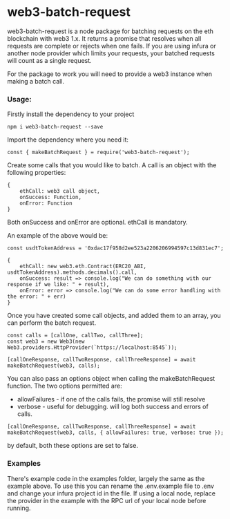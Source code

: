 # web3-batch-request

web3-batch-request is a node package for batching requests on the eth blockchain with web3 1.x. It returns a promise that resolves when all requests are complete or rejects when one fails. If you are using infura or another node provider which limits your requests, your batched requests will count as a single request.

For the package to work you will need to provide a web3 instance when making a batch call.


### Usage:

Firstly install the dependency to your project

```
npm i web3-batch-request --save
```

Import the dependency where you need it:

```
const { makeBatchRequest } = require('web3-batch-request');
```

Create some calls that you would like to batch. A call is an object with the following properties:

```
{
    ethCall: web3 call object,
    onSuccess: Function,
    onError: Function
}
```

Both onSuccess and onError are optional. ethCall is mandatory.

An example of the above would be:

```
const usdtTokenAddress = '0xdac17f958d2ee523a2206206994597c13d831ec7';

{
    ethCall: new web3.eth.Contract(ERC20_ABI, usdtTokenAddress).methods.decimals().call,
    onSuccess: result => console.log("We can do something with our response if we like: " + result),
    onError: error => console.log("We can do some error handling with the error: " + err)
}
```

Once you have created some call objects, and added them to an array, you can perform the batch request.

```
const calls = [callOne, callTwo, callThree];
const web3 = new Web3(new Web3.providers.HttpProvider(`https://localhost:8545`));

[callOneResponse, callTwoResponse, callThreeResponse] = await makeBatchRequest(web3, calls);
```

You can also pass an options object when calling the makeBatchRequest function. The two options permitted are:
- allowFailures - if one of the calls fails, the promise will still resolve 
- verbose - useful for debugging. will log both success and errors of calls.

```
[callOneResponse, callTwoResponse, callThreeResponse] = await makeBatchRequest(web3, calls, { allowFailures: true, verbose: true });
```

by default, both these options are set to false.

### Examples

There's example code in the examples folder, largely the same as the example above. To use this you can rename the .env.example file to .env and change your infura project id in the file. If using a local node, replace the provider in the example with the RPC url of your local node before running.